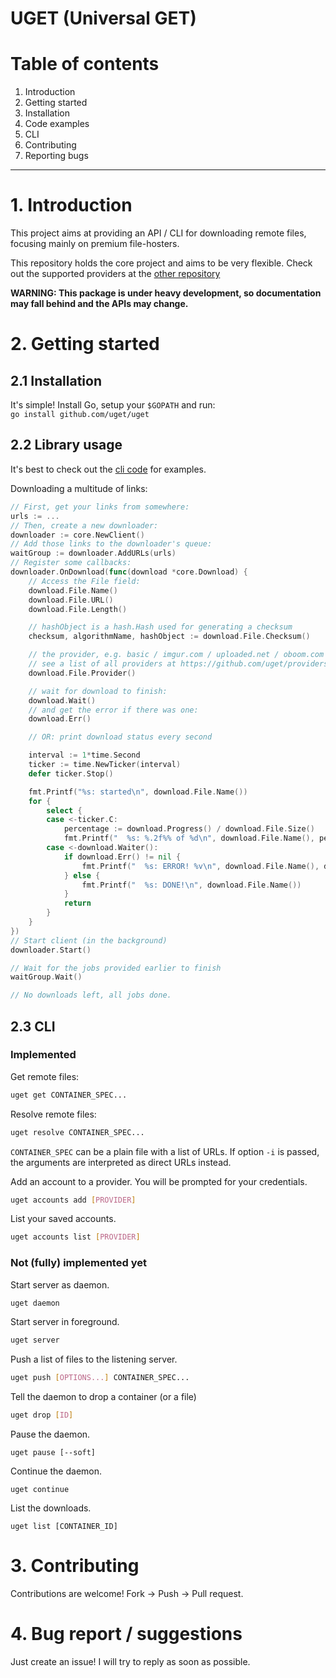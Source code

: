 UGET (Universal GET)
====================

# Table of contents

1. Introduction
2. Getting started
  1. Installation
  2. Code examples
  3. CLI
3. Contributing
4. Reporting bugs

-------------------

# 1. Introduction

This project aims at providing an API / CLI for downloading remote files,
focusing mainly on premium file-hosters.

This repository holds the core project and aims to be very flexible.
Check out the supported providers at the [other repository](https://github.com/uget/providers)
 
**WARNING: This package is under heavy development, so documentation may fall behind and the APIs may change.**

# 2. Getting started

## 2.1 Installation

It's simple! Install Go, setup your `$GOPATH` and run:  
`go install github.com/uget/uget`

## 2.2 Library usage

It's best to check out the [cli code](cli/commands.go) for examples.

Downloading a multitude of links:

```go
// First, get your links from somewhere:
urls := ...
// Then, create a new downloader:
downloader := core.NewClient()
// Add those links to the downloader's queue:
waitGroup := downloader.AddURLs(urls)
// Register some callbacks:
downloader.OnDownload(func(download *core.Download) {
	// Access the File field:
	download.File.Name()
	download.File.URL()
	download.File.Length()

	// hashObject is a hash.Hash used for generating a checksum
	checksum, algorithmName, hashObject := download.File.Checksum()

	// the provider, e.g. basic / imgur.com / uploaded.net / oboom.com etc.
	// see a list of all providers at https://github.com/uget/providers
	download.File.Provider()

	// wait for download to finish:
	download.Wait()
	// and get the error if there was one:
	download.Err()

	// OR: print download status every second

	interval := 1*time.Second
	ticker := time.NewTicker(interval)
	defer ticker.Stop()

	fmt.Printf("%s: started\n", download.File.Name())
	for {
		select {
		case <-ticker.C:
			percentage := download.Progress() / download.File.Size()
			fmt.Printf("  %s: %.2f%% of %d\n", download.File.Name(), percentage, download.File.Size())
		case <-download.Waiter():
			if download.Err() != nil {
				fmt.Printf("  %s: ERROR! %v\n", download.File.Name(), download.Err())
			} else {
				fmt.Printf("  %s: DONE!\n", download.File.Name())
			}
			return
		}
	}
})
// Start client (in the background)
downloader.Start()

// Wait for the jobs provided earlier to finish
waitGroup.Wait()

// No downloads left, all jobs done.
```

## 2.3 CLI

### Implemented

Get remote files:
```bash
uget get CONTAINER_SPEC...
```

Resolve remote files:
```bash
uget resolve CONTAINER_SPEC...
```

`CONTAINER_SPEC` can be a plain file with a list of URLs.
If option `-i` is passed, the arguments are interpreted as direct URLs instead.

Add an account to a provider. You will be prompted for your credentials.
```bash
uget accounts add [PROVIDER]
```

List your saved accounts.
```bash
uget accounts list [PROVIDER]
```

### Not (fully) implemented yet

Start server as daemon.
```bash
uget daemon
```

Start server in foreground.
```bash
uget server
```

Push a list of files to the listening server.
```bash
uget push [OPTIONS...] CONTAINER_SPEC...
```

Tell the daemon to drop a container (or a file)
```bash
uget drop [ID]
```

Pause the daemon.
```
uget pause [--soft]
```

Continue the daemon.
```
uget continue
```

List the downloads.
```
uget list [CONTAINER_ID]
```

# 3. Contributing

Contributions are welcome! Fork -> Push -> Pull request.

# 4. Bug report / suggestions

Just create an issue! I will try to reply as soon as possible.
